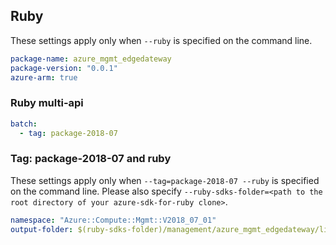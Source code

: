 ## Ruby

These settings apply only when `--ruby` is specified on the command line.

``` yaml $(ruby)
package-name: azure_mgmt_edgedateway
package-version: "0.0.1"
azure-arm: true
```

### Ruby multi-api

``` yaml $(ruby) && $(multiapi)
batch:
  - tag: package-2018-07
```

### Tag: package-2018-07 and ruby

These settings apply only when `--tag=package-2018-07 --ruby` is specified on the command line.
Please also specify `--ruby-sdks-folder=<path to the root directory of your azure-sdk-for-ruby clone>`.

``` yaml $(tag) == 'package-2018-07' && $(ruby)
namespace: "Azure::Compute::Mgmt::V2018_07_01"
output-folder: $(ruby-sdks-folder)/management/azure_mgmt_edgedateway/lib
```
